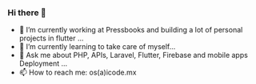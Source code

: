 ### Hi there 👋

- 🔭 I’m currently working at Pressbooks and building a lot of personal projects in flutter ...
- 🌱 I’m currently learning to take care of myself...
- 💬 Ask me about PHP, APIs, Laravel, Flutter, Firebase and mobile apps Deployment ...
- 📫 How to reach me: os(a)icode.mx
